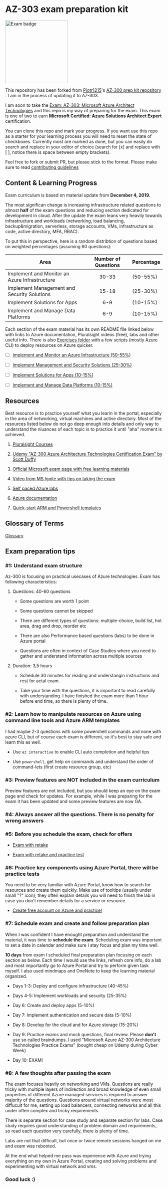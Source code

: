 # AZ-303 exam preparation kit

<img src="https://docs.microsoft.com/en-us/media/learn/certification/badges/microsoft-certified-expert-badge.svg" alt="Exam badge" width="200"/>

This repository has been forked from [Piotr1215](https://github.com/Piotr1215)'s [AZ-300 prep kit repository ](https://github.com/Piotr1215/az-300-prep-kit). I am in the process of updating it to AZ-303.

I am soon to take the [Exam: AZ-303: Microsoft Azure Architect Technologies](https://docs.microsoft.com/en-gb/learn/certifications/exams/az-303) and this repo is my way of preparing for the exam.
This exam is one of two to earn **Microsoft Certified: Azure Solutions Architect Expert** certification.

You can clone this repo and mark your progress. If you want use this repo as a starter for your learning process you will need to reset the state of checkboxes. Currently most are marked as done, but you can easily do search and replace in your editor of choice (search for \[x] and replace with [ ], notice there is space between empty brackets).

Feel free to fork or submit PR, but please stick to the format. Please make sure to read [contributing guidelines](CONTRIBUTING.md)

## Content & Learning Progress

Exam curriculum is based on material update from __December 4, 2019.__

The most significan change is increasing infrastructure related questions to almost **half** of the exam questions and reducing section dedicated for development in cloud. After the update the exam leans very heavily towards infrastructure and workloads (networking, load balancing, backup&migration, serverless, storage accounts, VMs, infrastructure as code, active directory, MFA, RBAC).

To put this in perspective, here is a random distribtion of questions based on weighted percentages (assuming 60 questions):

| Area | Number of Questions | Percentage |
| ---  | :---:                 | ---        |
| Implement and Monitor an Azure Infrastructure | 30-33 | (50-55%) |
| Implement Management and Security Solutions | 15-18 | (25-30%) |
| Implement Solutions for Apps | 6-9 | (10-15%) |
| Implement and Manage Data Platforms  | 6-9 | (10-15%) |

Each section of the exam material has its own README file linked below with links to Azure documentation, Pluralsight videos (free), labs and other useful info.
There is also [Exercises folder](/Exercises) with a few scripts (mostly Azure CLI) to deploy resources on Azure quicker.

* [ ] [Implement and Monitor an Azure Infrastructure (50-55%)](/1-infrastructure/README.md)

* [ ] [Implement Management and Security Solutions (25-30%)](/2-management-&-security/README.md)

* [ ] [Implement Solutions for Apps (10-15%)](/3-solutions-for-apps/README.md)

* [ ] [Implement and Manage Data Platforms (10-15%)](/4-data-platforms/README.md)

## Resources

Best resource is to practice yourself what you learin in the portal, especially in the area of networking, virtual machines and active directory. Most of the resources listed below do not go deep enough into details and only way to understand the niuances of each topic is to practice it until "aha" moment is achieved.

1. [Pluralsight Courses](https://app.pluralsight.com/paths/certificate/microsoft-azure-architect-technologies-az-300)

2. [Udemy "AZ-300 Azure Architecture Technologies Certification Exam" by Scott Duffy](https://www.udemy.com/course/70534-azure/)

3. [Official Microsoft exam page with free learning materials](https://docs.microsoft.com/en-gb/learn/certifications/exams/az-300)

4. [Video from MS Ignite with tips on taking the exam](https://myignite.techcommunity.microsoft.com/sessions/80470?source=sessions)

5. [Self paced Azure labs](https://www.microsoft.com/HandsOnLabs/SelfPacedLabs)

6. [Azure documentation](https://docs.microsoft.com/en-us/azure/)

7. [Quick-start ARM and Powershell templates](https://github.com/Azure/AzureStack-QuickStart-Templates)

## Glossary of Terms

[Glossary](/glossary.md)

## Exam preparation tips

### #1: Understand exam structure

Az-300 is focusing on practical usecases of Azure technologies. Exam has following characteristics:

1. Questions: 40-60 questions

   * Some questions are worth 1 point

   * Some questions cannot be skipped

   * There are different types of questions: multiple-choice, build list, hot area, drag and drop, reorder etc

   * There are also Performance based questions (labs) to be done in Azure portal

   * Questions are often in context of Case Studies where you need to gather and understand information across multiple sources

2. Duration: 3,5 hours

   * Schedule 30 minutes for reading and understangin instructions and rest for actal exam.

   * Take your time with the questions, it is important to read carefully with understanding. I have finished the exam more than 1 hour before end time, so there is plenty of time.

### #2: Learn how to manipulate resources on Azure using command line tools and Azure ARM templates

I had maybe 2-3 questions with some powershell commands and none with azure CLI, but of course each exam is different, so it's best to stay safe and learn this as well.

* Use `az interactive` to enable CLI auto completion and helpful tips

* Use `powershell`, get help on commands and understand the order of command-lets (first create resource group, etc)

### #3: Preview features are NOT included in the exam curriculum

Preview features are not included, but you should keep an eye on the exam page and check for updates. For example, while I was preparing for the exam it has been updated and some preview features are now GA.

### #4: Always answer all the questions. There is no penalty for wrong answers

### #5: Before you schedule the exam, check for offers

* [Exam with retake](https://eu1.mindhub.com/microsoft-exam-replay-mcp-exam-plus-retake/p/Microsoft-Exam-Replay?utm_source=msftmarketing&utm_medium=msft_offers&utm_campaign=ExamReplayFY20&utm_term=ERFY20&utm_content=weblink3)

* [Exam with retake and practice test](https://eu1.mindhub.com/microsoft-exam-replay-with-practice-test-mcp-exam/p/Microsoft-Exam-Replay-PT?utm_source=msftmarketing&utm_medium=msft_offers&utm_campaign=ExamReplayFY20&utm_term=ERFY20&utm_content=weblink)

### #6: Practice key components using Azure Portal, there will be practice tests

You need to be very familiar with Azure Portal, know how to search for resources and create them quickly. Make use of tooltips (usually under small "?" icon), they often explain details you will need to finish the lab in case you don't remember details for a service or resource.

* [Create free account on Azure and practice!](https://azure.microsoft.com/en-us/free/)

### #7: Schedule exam and create and follow preparation plan

When I was confident I have enought preparation and understand the material, it was time to **schedule the exam**.
Scheduling exam was important to set a date in calendar and make sure I stay focus and plan my time well.

**10 days** from exam I scheduled final preparation plan focusing on each section as below. Each time I would use the links, refresh core info, do a lab and most importantly go to Azure Portal and try to perform given task myself. I also used mindmaps and OneNote to keep the learning material organized.

* Days 1-3: Deploy and configure infrastructure (40-45%)

* Days 4-5: Implement workloads and security (25-35%)

* Day 6: Create and deploy apps (5-10%)

* Day 7: Implement authentication and secure data (5-10%)

* Day 8: Develop for the cloud and for Azure storage (15-20%)

* Day 9: Practice exams and mock questions, final review. Please **don't** use so called braindumps. I used "Microsoft Azure AZ-300 Architecture Technologies Practice Exams" (bought cheap on Udemy during Cyber Week)

* Day 10: EXAM!

### #8: A few thoughts after passing the exam

The exam focuses heavily on networking and VMs. Questions are really tricky with multiple layers of indirection and broad knowledge of even small properties of different Azure managed services is required to answer majority of the questions. Questions around virtual networks were most diffucult for me, setting up load balancers, connecting networks and all this under often complex and tricky requirements.

There is separate section for case study and separate section for labs. Case study requires good understanding of problem domain and requirements, so read each question very carefully, there is plenty of time.

Labs are not that difficult, but once or twice remote sessions hanged on me and exam was rebooted.

At the end what helped me pass was experience with Azure and trying everything on my own in Azure Portal, creating and solving problems and experimenting with virtual network and vms.

### **Good luck :)**
